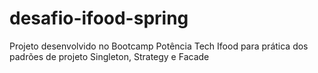 # desafio-ifood-spring
Projeto desenvolvido no Bootcamp Potência Tech Ifood para prática dos padrões de projeto Singleton, Strategy e Facade

